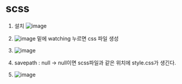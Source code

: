 # scss

1. 설치
![image](https://github.com/aeiouzz/scss/assets/145514483/48de0d8a-5f66-4195-a533-0b7f70766f45)

2. ![image](https://github.com/aeiouzz/scss/assets/145514483/815876a5-d4c6-4c62-b53b-7f3ef6e179f2)
밑에 watching 누르면 css 파일 생성

3. ![image](https://github.com/aeiouzz/scss/assets/145514483/4dbbcb85-30f5-401a-a8c2-d746c3be9543)

4. savepath : null -> null이면 scss파일과 같은 위치에 style.css가 생긴다.
5. ![image](https://github.com/aeiouzz/scss/assets/145514483/0cf65890-0ced-4bd1-bd36-f2f241ca5690)
